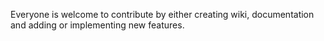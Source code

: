 Everyone is welcome to contribute by either creating wiki, documentation and adding or implementing new features.
